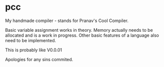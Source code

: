 # pcc
My handmade compiler - stands for Pranav's Cool Compiler.

Basic variable assignment works in theory.
Memory actually needs to be allocated and is a work in progress.
Other basic features of a language also need to be implemented.

This is probably like V0.0.01

Apologies for any sins commited.
